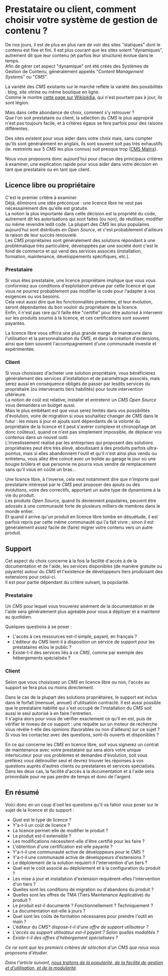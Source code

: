 # Prestataire ou client, comment choisir votre système de gestion de contenu ?

De nos jours, il est de plus en plus rare de voir des sites "statiques" dont le contenu est fixe et fini. Il est plus courant que les sites soient "dynamiques", autrement dit que leur contenu (et parfois leur structure) évolue dans le temps.  
Afin de gérer cet aspect "dynamique" ont été créés des Systèmes de Gestion de Contenu, généralement appelés "*Content Management Systems*" ou "*CMS*".

La variété des *CMS* existants sur le marché reflète la variété des possibilités : blog, site vitrine ou même boutique en ligne.  
Comme le montre [cette page sur Wikipédia](http://en.wikipedia.org/wiki/List_of_content_management_systems), qui n'est pourtant pas à jour, ils sont légion.

Mais dans cette abondance de choix, comment s'y retrouver ?  
Que l'on soit prestataire ou client, la sélection du *CMS* le plus approprié n'est pas toujours facile, et à critères égaux se fera parfois pour des raisons différentes.

Des sites existent pour vous aider dans votre choix mais, sans compter qu'ils sont généralement en anglais, ils sont souvent soit pas très exhaustifs (ie. restreints aux 5 *CMS* les plus connus) soit presque trop ([CMS Matrix](http://www.cmsmatrix.org/)).

Nous vous proposons donc aujourd'hui pour chacun des principaux critères à examiner, une explication rapide pour vous aider dans votre décision en tant que prestataire ou en tant que client.

## Licence libre ou propriétaire

C'est le premier critère à examiner.  
Déjà, éliminons une idée préconçue : une licence libre ne veut pas nécessairement dire qu'elle est gratuite.  
La notion la plus importante dans cette décision est la propriété du code, autrement dit les autorisations qui sont faites (ou non), de réutiliser, modifier ou même revendre ledit code.
La plupart des *CMS* les plus populaires aujourd'hui sont distribués en *Open Source*, et c'est probablement d'ailleurs la raison de leur succès renouvelé.  
Les *CMS* propriétaires sont généralement des solutions répondant à une problématique très particulière, développées par une société dont c'est le fond de commerce et qui vend des services associés (installation, formation, maintenance, développements spécifiques, etc.).

### Prestataire

Si vous êtes prestataire, une licence propriétaire implique que vous vous conformiez aux conditions d'exploitation prévue par cette licence et que vous ne pourrez probablement pas modifier le code pour l'adapter à vos exigences ou vos besoins.  
Cela veut aussi dire que les fonctionnalités présentes, et leur évolution, seront dépendantes du bon vouloir du propriétaire de la licence.  
Enfin, il n'est pas rare qu'il faille être "certifié" pour être autorisé à intervenir sur les produits soumis à la licence, et ces certifications sont souvent payantes.

La licence libre vous offrira une plus grande marge de manœuvre dans l'utilisation et la personnalisation du *CMS*, et dans la création d'extensions, ainsi que bien souvent l'accompagnement d'une communauté investie et expérimentée.

### Client

Si vous choisissez d'acheter une solution propriétaire, vous bénéficierez généralement des services d'installation et de paramétrage associés, mais serez aussi en conséquence obligés de passer par lesdits services du propriétaire (ou intervenants tiers habilités) pour toute intervention ultérieure.  
La notion de coût est relative, installer et entretenir un *CMS* *Open Source* vous demandera un budget aussi.  
Mais le plus embêtant est que vous serez limités dans vos possibilités d'évolution, voire de migration si vous souhaitiez changer de *CMS* dans le futur : les mises à jour et ajouts sont dépendants de la volonté du propriétaire de la licence et il peut s'avérer complexe et chronophage (et donc coûteux), quand ce n'est pas simplement impossible, de déplacer vos contenus dans un nouvel outil.  
L'investissement réalisé par les entreprises qui proposent des solutions propriétaires peut être très élevé, aboutissant à des produits parfois ultra-pointus, mais si elles abandonnent l'outil et qu'il n'est ainsi plus vendu ou entretenu, vous allez être coincé avec un bolide au garage le jour où une bougie brûlera et que personne ne pourra vous vendre de remplacement sans qu'il vous en coûte un bras…

Une licence libre, à l'inverse, cela veut notamment dire que n'importe quel prestataire intéressé par le *CMS* peut proposer des ajouts ou des évolutions, voire des correctifs, apportant un autre type de dynamisme à la vie du produit.  
Les produits *Open Source*, quand ils deviennent populaires, peuvent être adossés à une communauté forte de plusieurs milliers de membres dans le monde entier.  
Et quand il arrive qu'un produit en licence libre tombe en désuétude, il est parfois repris par cette même communauté qui l'a fait vivre ; sinon il est généralement assez facile de (faire) migrer votre contenu vers un autre produit.

## Support

Cet aspect du choix concerne à la fois la facilité d'accès à de la documentation et de l'aide, les services disponibles (de manière gratuite ou payante) autour du *CMS* et l'existence de développeurs tiers produisant des extensions pour celui-ci.  
Il est pour partie dépendant du critère suivant, la popularité.

### Prestataire

Un *CMS* pour lequel vous trouverez aisément de la documentation et de l'aide sera généralement plus agréable pour vous à déployer et à maintenir au quotidien.

Quelques questions à se poser :

* L'accès à ces ressources est-il simple, payant, en français ?
* L'éditeur du *CMS* tient-il à disposition un service de support pour les prestataires et/ou le public ?
* Existe-t-il des services liés à ce *CMS*, comme par exemple des hébergements spécialisés ?

### Client

Selon que vous choisissez un *CMS* en licence libre ou non, l'accès au support se fera plus ou moins directement.

Dans le cas de la plupart des solutions propriétaires, le support est inclus dans le forfait (mensuel, annuel) d'utilisation contracté. Il est aussi possible que le prestataire habilité qui s'est occupé de l'installation du *CMS* soit aussi le seul autorisé à en faire l'entretien.  
Il s'agira alors pour vous de vérifier exactement ce qu'il en est, puis de vérifier le niveau de ce support : une requête sur un moteur de recherche vous révèle-t-elle des opinions (favorables ou non d'ailleurs) sur ce sujet ? Si vous les contactez avec des questions, sont-ils ouverts et disponibles ?

En ce qui concerne les *CMS* en licence libre, soit vous signerez un contrat de maintenance avec votre prestataire qui sera alors votre unique interlocuteur pour vos problèmes et demandes d'évolution, soit vous préférez vous débrouiller seul et devrez trouver les réponses à vos questions auprès d'autres clients ou prestataires et services spécialisés.
Dans les deux cas, la facilité d'accès à la documentation et à l'aide sera primordiale pour ne pas perdre de temps et donc de l'argent.

## En résumé

Voici donc en un coup d'oeil les questions qu'il va falloir vous poser sur le sujet de la licence et du support :

* Quel est le type de licence ?
* Y'a-t-il un coût de licence ?
* La licence permet-elle de modifier le produit ?
* Le produit est-il extensible ?
* Les modifications nécessitent-elle d'être certifié pour les faire ?
* L'obtention d'une certification est-elle payante ?
* Y'a-t-il une communauté active de développeurs pour le CMS ?
* Y'a-t-il une communauté active de développeurs d'extensions ?
* Le déploiement de la solution requiert-il l'intervention d'un tiers ?
* Quel est le coût associé au déploiement et à la configuration du produit ?
* Les mise à jour et installation d'extension requièrent-elles l'intervention d'un tiers ?
* Quelles sont les conditions de migration ou d'abandons du produit ?
* Quelles sont les offres de TMA (Tiers Maintenance Applicative) du produit ?
* Le produit est-il documenté ? Fonctionnellement ? Techniquement ?
* La documentation est-elle à jours ?
* Quel sont les coûts de formation nécessaires pour prendre l'outil en main ?
* L'éditeur du <em>CMS* dispose-t-il d'une offre de support utilisateur ?
* L'accès au support utilisateur est-il payant ? Selon quelles modalités ?
* Existe-t-il des offres d'hébergement spécialisées ?

Ce ne sont que les premiers critères de sélection d'un *CMS* que nous vous proposons d'étudier.

Dans l'article suivant, [nous traitons de la popularité, de la facilité de gestion et d'utilisation, et de la modularité](http://letrainde13h37.fr/8/prestataire-ou-client-comment-choisir-votre-systeme-de-gestion-de-contenu-2eme-partie/).